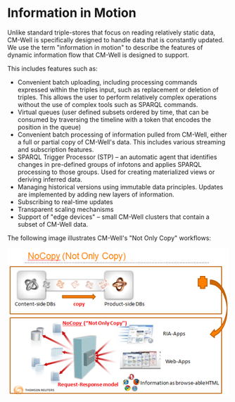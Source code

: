 # Information in Motion

Unlike standard triple-stores that focus on reading relatively static data, CM-Well is specifically designed to handle data that is constantly updated. We use the term "information in motion" to describe the features of dynamic information flow that CM-Well is designed to support.

This includes features such as:

- Convenient batch uploading, including processing commands expressed within the triples input, such as replacement or deletion of triples. This allows the user to perform relatively complex operations without the use of complex tools such as SPARQL commands.
- Virtual queues (user defined subsets ordered by time, that can be consumed by traversing the timeline with a token that encodes the position in the queue)
- Convenient batch processing of information pulled from CM-Well, either a full or partial copy of CM-Well's data. This includes various streaming and subscription features.
- SPARQL Trigger Processor (STP) – an automatic agent that identifies changes in pre-defined groups of infotons and applies SPARQL processing to those groups. Used for creating materialized views or deriving inferred data.
- Managing historical versions using immutable data principles. Updates are implemented by adding new layers of information.
- Subscribing to real-time updates
- Transparent scaling mechanisms
- Support of "edge devices" – small CM-Well clusters that contain a subset of CM-Well data.

The following image illustrates CM-Well's "Not Only Copy" workflows:

![image](../../_Images/no-copy.png)